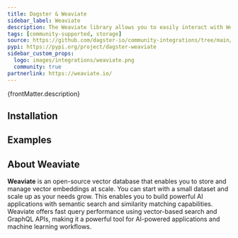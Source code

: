 ```yaml
---
title: Dagster & Weaviate
sidebar_label: Weaviate
description: The Weaviate library allows you to easily interact with Weaviate's vector database capabilities to build AI-powered data pipelines in Dagster. You can perform vector similarity searches, manage schemas, and handle data operations directly from your Dagster assets.
tags: [community-supported, storage]
source: https://github.com/dagster-io/community-integrations/tree/main/libraries/dagster-weaviate
pypi: https://pypi.org/project/dagster-weaviate
sidebar_custom_props:
  logo: images/integrations/weaviate.png
  community: true
partnerlink: https://weaviate.io/
---
```


<p>{frontMatter.description}</p>

## Installation

<PackageInstallInstructions packageName="dagster-weaviate" />

## Examples

<CodeExample path="docs_snippets/docs_snippets/integrations/weaviate.py" language="python" />

## About Weaviate

**Weaviate** is an open-source vector database that enables you to store and manage vector embeddings at scale. You can start with a small dataset and scale up as your needs grow. This enables you to build powerful AI applications with semantic search and similarity matching capabilities. Weaviate offers fast query performance using vector-based search and GraphQL APIs, making it a powerful tool for AI-powered applications and machine learning workflows.
